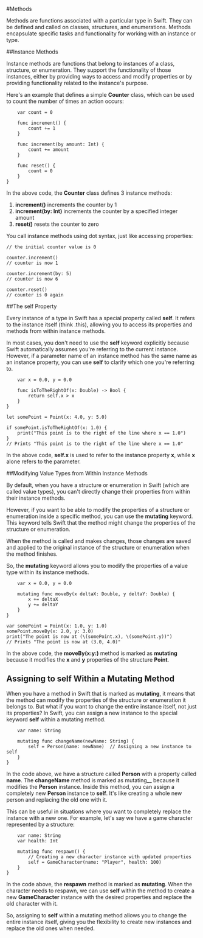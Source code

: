 #Methods

Methods are functions associated with a particular type in Swift. They can be defined and called on classes, structures, and enumerations. Methods encapsulate specific tasks and functionality for working with an instance or type.

##Instance Methods

Instance methods are functions that belong to instances of a class, structure, or enumeration. They support the functionality of those instances, either by providing ways to access and modify properties or by providing functionality related to the instance's purpose.

Here's an example that defines a simple __Counter__ class, which can be used to count the number of times an action occurs:

```class Counter {
    var count = 0
    
    func increment() {
        count += 1
    }
    
    func increment(by amount: Int) {
        count += amount
    }
    
    func reset() {
        count = 0
    }
}
```

In the above code, the __Counter__ class defines 3 instance methods:

1. __increment()__ increments the counter by 1
2. __increment(by: Int)__ increments the counter by a specified integer amount
3. __reset()__ resets the counter to zero

You call instance methods using dot syntax, just like accessing properties:

```let counter = Counter()
// the initial counter value is 0

counter.increment()
// counter is now 1

counter.increment(by: 5)
// counter is now 6

counter.reset()
// counter is 0 again
```

##The self Property

Every instance of a type in Swift has a special property called __self__. It refers to the instance itself (think .this), allowing you to access its properties and methods from within instance methods. 

In most cases, you don't need to use the __self__ keyword explicitly because Swift automatically assumes you're referring to the current instance. However, if a parameter name of an instance method has the same name as an instance property, you can use __self__ to clarify which one you're referring to.

```struct Point {
    var x = 0.0, y = 0.0
    
    func isToTheRightOf(x: Double) -> Bool {
        return self.x > x
    }
}

let somePoint = Point(x: 4.0, y: 5.0)

if somePoint.isToTheRightOf(x: 1.0) {
    print("This point is to the right of the line where x == 1.0")
}
// Prints "This point is to the right of the line where x == 1.0"
```

In the above code, __self.x__ is used to refer to the instance property __x__, while __x__ alone refers to the parameter.

##Modifying Value Types from Within Instance Methods

By default, when you have a structure or enumeration in Swift (which are called value types), you can't directly change their properties from within their instance methods. 

However, if you want to be able to modify the properties of a structure or enumeration inside a specific method, you can use the __mutating__ keyword. This keyword tells Swift that the method might change the properties of the structure or enumeration. 

When the method is called and makes changes, those changes are saved and applied to the original instance of the structure or enumeration when the method finishes. 

So, the __mutating__ keyword allows you to modify the properties of a value type within its instance methods.

```struct Point {
    var x = 0.0, y = 0.0
    
    mutating func moveBy(x deltaX: Double, y deltaY: Double) {
        x += deltaX
        y += deltaY
    }
}

var somePoint = Point(x: 1.0, y: 1.0)
somePoint.moveBy(x: 2.0, y: 3.0)
print("The point is now at (\(somePoint.x), \(somePoint.y))")
// Prints "The point is now at (3.0, 4.0)"
```

In the above code, the __moveBy(x:y:)__ method is marked as __mutating__ because it modifies the __x__ and __y__ properties of the structure __Point__.

## Assigning to self Within a Mutating Method

When you have a method in Swift that is marked as __mutating__, it means that the method can modify the properties of the structure or enumeration it belongs to. But what if you want to change the entire instance itself, not just its properties? In Swift, you can assign a new instance to the special keyword __self__ within a mutating method.

```struct Person {
    var name: String

    mutating func changeName(newName: String) {
        self = Person(name: newName)  // Assigning a new instance to self
    }
}
```

In the code above, we have a structure called __Person__ with a property called __name__. The __changeName__ method is marked as mutating__ because it modifies the __Person__ instance. Inside this method, you can assign a completely new __Person__ instance to __self__. It's like creating a whole new person and replacing the old one with it.

This can be useful in situations where you want to completely replace the instance with a new one. For example, let's say we have a game character represented by a structure:

```struct GameCharacter {
    var name: String
    var health: Int

    mutating func respawn() {
        // Creating a new character instance with updated properties
        self = GameCharacter(name: "Player", health: 100)
    }
}
```

In the code above, the __respawn__ method is marked as __mutating__. When the character needs to respawn, we can use __self__ within the method to create a new __GameCharacter__ instance with the desired properties and replace the old character with it.

So, assigning to __self__ within a mutating method allows you to change the entire instance itself, giving you the flexibility to create new instances and replace the old ones when needed.